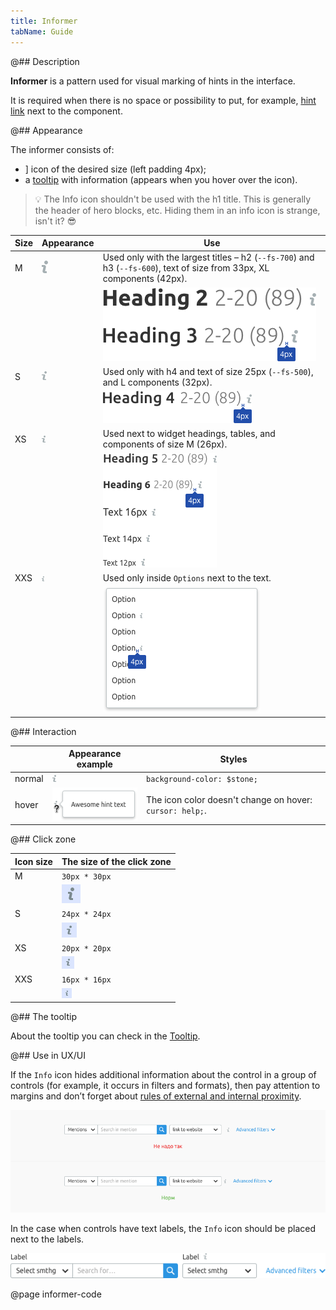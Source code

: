 ```yaml
---
title: Informer
tabName: Guide
---
```


@## Description

**Informer** is a pattern used for visual marking of hints in the interface.

It is required when there is no space or possibility to put, for example, [hint link](/style/typography/) next to the component.

@## Appearance

The informer consists of:

- ] icon of the desired size (left padding 4px);
- a [tooltip](/components/tooltip/) with information (appears when you hover over the icon).

> 💡 The Info icon shouldn't be used with the h1 title. This is generally the header of hero blocks, etc. Hiding them in an info icon is strange, isn't it? 😎

| Size | Appearance                                 | Use                                                                                                                    |
| ---- | ------------------------------------------ | ---------------------------------------------------------------------------------------------------------------------- |
| M    | ![info icon m size](static/info-m.png)     | Used only with the largest titles – h2 (`--fs-700`) and h3 (`--fs-600`), text of size from 33px, XL components (42px). |
|      |                                            | ![info icon m size example](static/m.png)                                                                              |
| S    | ![info icon s size](static/info-s.png)     | Used only with h4 and text of size 25px (`--fs-500`), and L components (32px).                                         |
|      |                                            | ![info icon s size example](static/s.png)                                                                              |
| XS   | ![info icon xs size](static/info-xs.png)   | Used next to widget headings, tables, and components of size M (26px).                                                 |
|      |                                            | ![info icon xs size example](static/xs.png)                                                                            |
| XXS  | ![info icon xxs size](static/info-xxs.png) | Used only inside `Options` next to the text.                                                                           |
|      |                                            | ![info icon xxs size example](static/xxs.png)                                                                          |

@## Interaction

|        | Appearance example                           | Styles                                                   |
| ------ | -------------------------------------------- | -------------------------------------------------------- |
| normal | ![info icon xs size](static/info-xs.png)     | `background-color: $stone;`                              |
| hover  | ![info icon with hover](static/hover-xs.png) | The icon color doesn't change on hover: `cursor: help;`. |

@## Click zone

| Icon size | The size of the click zone                        |
| --------- | ------------------------------------------------- |
| M         | `30px * 30px`                                     |
|           | ![hover zone m size](static/hover-zone-m.png)     |
| S         | `24px * 24px`                                     |
|           | ![hover zone s size](static/hover-zone-s.png)     |
| XS        | `20px * 20px`                                     |
|           | ![hover zone xs size](static/hover-zone-xs.png)   |
| XXS       | `16px * 16px`                                     |
|           | ![hover zone xxs size](static/hover-zone-xxs.png) |

@## The tooltip

About the tooltip you can check in the [Tooltip](/components/tooltip/).

@## Use in UX/UI

If the `Info` icon hides additional information about the control in a group of controls (for example, it occurs in filters and formats), then pay attention to margins and don’t forget about [rules of external and internal proximity](https://bureau.ru/bb/soviet/20140818/).

![info icon yes-no situation](static/informer-yes-no.png)

In the case when controls have text labels, the `Info` icon should be placed next to the labels.

![info icon with group of buttons](static/info-with-butt-group.png)

@page informer-code
